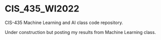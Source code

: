 # CIS_435_WI2022
CIS-435 Machine Learning and AI class code repository.

Under construction but posting my results from Machine Learning class.
